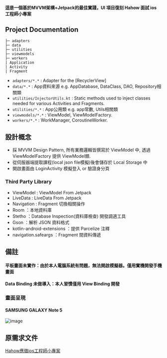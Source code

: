 #### 這是一個基於MVVM架構+Jetpack的最佳實踐，UI 項目復刻 Hahow 面試 ios 工程師小專案

## Project Documentation

    ├─ adapters
    ├─ data
    ├─ utilities
    ├─ viewmodels
    ├─ workers
    | Application
    | Activity
    | Fragment

* `adapters/*.*` : Adapter for the [RecyclerView]
* `data/*.*` : App資料來源 e.g. AppDatabase, DataClass, DAO, Repository相關類
* `utilities/InjectorUtils.kt` : Static methods used to inject classes needed for various Activities and Fragments.
* `utilities/*.*` : App公用類 e.g. app常數, Utils相關類
* `viewmodels/*.*` : ViewModel, ViewModelFactory.
* `workers/*.*` : WorkManager, CoroutineWorker.

## 設計概念

* 採 MVVM Design Pattern, 所有業務邏輯皆撰寫於 ViewModel 中, 透過 ViewModelFactory 提供 ViewModel類.
* 從伺服器端提取課程(local json file模擬)後會儲存於 Local Storage 中
* 開啟畫面由 LoginActivity 模擬登入 or 驗證身分頁

### Third Party Library 

* ViewModel : ViewModel From Jetpack
* LiveData : LiveData From Jetpack
* Navigation : Fragment 切換相關操作
* Room ：本地資料庫
* Stetho ：Database Inspection(資料庫檢查) 開發調適工具
* Gson ：解析 JSON 資料格式
* kotlin-android-extensions ：提供 Parcelize 注釋
* navigation.safeargs ：Fragment 間資料傳遞

## 備註
#### 平板畫面未實作：由於本人電腦系統有問題，無法開啟模擬器。僅用實機開發手機畫面
#### Data Binding 未做導入：本人習慣僅用 View Binding 開發


### 畫面呈現

#### SAMSUNG GALAXY Note 5
![image](https://github.com/azrael8576/hahow-recruit-android/blob/master/hahow-recruit-android.gif)

## 原需求文件
[Hahow應徵ios工程師小專案](https://github.com/azrael8576/hahow-recruit-android/blob/master/HahowSourceDoc.MD "Hahow應徵ios工程師小專案")

